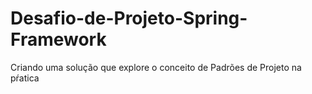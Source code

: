 # Desafio-de-Projeto-Spring-Framework

Criando uma solução que explore o conceito de Padrões de Projeto na pŕatica
